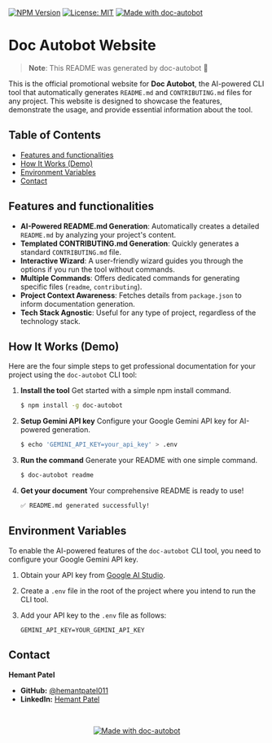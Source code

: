 
[![NPM Version][npm-image]][npm-url]
[![License: MIT][license-image]][license-url]
[![Made with doc-autobot](https://img.shields.io/badge/Made%20with-doc--autobot🤖-green?style=for-the-badge)](https://github.com/hemantpatel011/doc-autobot.git)

# Doc Autobot Website

> **Note**: This README was generated by doc-autobot 🤖

This is the official promotional website for **Doc Autobot**, the AI-powered CLI tool that automatically generates `README.md` and `CONTRIBUTING.md` files for any project. This website is designed to showcase the features, demonstrate the usage, and provide essential information about the tool.

## Table of Contents

- [Features and functionalities](#features-and-functionalities)
- [How It Works (Demo)](#how-it-works-demo)
- [Environment Variables](#environment-variables)
- [Contact](#contact)

## Features and functionalities

-   **AI-Powered README.md Generation**: Automatically creates a detailed `README.md` by analyzing your project's content.
-   **Templated CONTRIBUTING.md Generation**: Quickly generates a standard `CONTRIBUTING.md` file.
-   **Interactive Wizard**: A user-friendly wizard guides you through the options if you run the tool without commands.
-   **Multiple Commands**: Offers dedicated commands for generating specific files (`readme`, `contributing`).
-   **Project Context Awareness**: Fetches details from `package.json` to inform documentation generation.
-   **Tech Stack Agnostic**: Useful for any type of project, regardless of the technology stack.

## How It Works (Demo)

Here are the four simple steps to get professional documentation for your project using the `doc-autobot` CLI tool:

1.  **Install the tool**
    Get started with a simple npm install command.
    ```bash
    $ npm install -g doc-autobot
    ```
2.  **Setup Gemini API key**
    Configure your Google Gemini API key for AI-powered generation.
    ```bash
    $ echo 'GEMINI_API_KEY=your_api_key' > .env
    ```
3.  **Run the command**
    Generate your README with one simple command.
    ```bash
    $ doc-autobot readme
    ```
4.  **Get your document**
    Your comprehensive README is ready to use!
    ```bash
    ✅ README.md generated successfully!
    ```

## Environment Variables

To enable the AI-powered features of the `doc-autobot` CLI tool, you need to configure your Google Gemini API key.

1.  Obtain your API key from [Google AI Studio](https://aistudio.google.com/app/apikey).
2.  Create a `.env` file in the root of the project where you intend to run the CLI tool.
3.  Add your API key to the `.env` file as follows:

    ```
    GEMINI_API_KEY=YOUR_GEMINI_API_KEY
    ```

## Contact

**Hemant Patel**

-   **GitHub:** [@hemantpatel011](https://github.com/hemantpatel011)
-   **LinkedIn:** [Hemant Patel](https://www.linkedin.com/in/hemant-patel-a67031341/)

<br/>
<p align="center">
  <a href="https://github.com/hemantpatel011/doc-autobot.git">
    <img src="https://img.shields.io/badge/Made%20with-doc--autobot🤖-green?style=for-the-badge" alt="Made with doc-autobot">
  </a>
</p>

[npm-image]: https://img.shields.io/npm/v/doc-autobot.svg?style=for-the-badge&logo=npm
[npm-url]: https://www.npmjs.com/package/doc-autobot
[license-image]: https://img.shields.io/badge/License-MIT-blue.svg?style=for-the-badge
[license-url]: https://opensource.org/licenses/MIT

